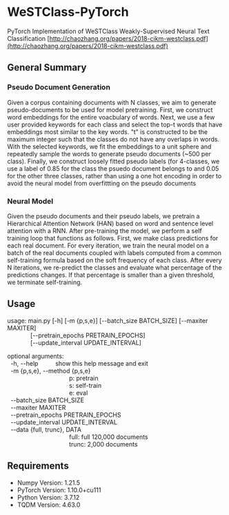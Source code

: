 # WeSTClass-PyTorch
PyTorch Implementation of WeSTClass
Weakly-Supervised Neural Text Classification
[http://chaozhang.org/papers/2018-cikm-westclass.pdf](http://chaozhang.org/papers/2018-cikm-westclass.pdf)


## General Summary
### Pseudo Document Generation
Given a corpus containing documents with N classes, we aim to generate pseudo-documents to be used for model pretraining. First, we construct word embeddings for the entire voacbulary of words. Next, we use a few user provided keywords for each class and select the top-t words that have embeddings most similar to the key words. "t" is constructed to be the maximum integer such that the classes do not have any overlaps in words. With the selected keywords, we fit the embeddings to a unit sphere and repeatedly sample the words to generate pseudo documents (~500 per class). Finally, we construct loosely fitted pseudo labels (for 4-classes, we use a label of 0.85 for the class the psuedo document belongs to and 0.05 for the other three classes, rather than using a one hot encoding in order to avoid the neural model from overfittting on the pseudo documents

### Neural Model
Given the pseudo documents and their pseudo labels, we pretrain a Hierarchical Attention Network (HAN) based on word and sentence level attention with a RNN. After pre-training the model, we perform a self training loop that functions as follows. First, we make class predictions for each real document. For every iteration, we train the neural model on a batch of the real documents coupled with labels computed from a common self-training formula based on the soft frequency of each class. After every N iterations, we re-predict the classes and evaluate what percentage of the predictions changes. If that percentage is smaller than a given threshold, we terminate self-training.


## Usage
usage: main.py [-h] [-m {p,s,e}] [--batch_size BATCH_SIZE] [--maxiter MAXITER]\
               &emsp; &emsp; &emsp; [--pretrain_epochs PRETRAIN_EPOCHS]\
               &emsp; &emsp; &emsp; [--update_interval UPDATE_INTERVAL]

optional arguments:\
  &nbsp; -h, --help            &emsp; &emsp; show this help message and exit\
  &nbsp; -m {p,s,e}, --method {p,s,e}\
                        &emsp; &emsp; &emsp; &emsp; &emsp; &emsp; &emsp; &emsp; p: pretrain\
                        &emsp; &emsp; &emsp; &emsp; &emsp; &emsp; &emsp; &emsp; s: self-train\
                        &emsp; &emsp; &emsp; &emsp; &emsp; &emsp; &emsp; &emsp; e: eval\
  &nbsp; --batch_size BATCH_SIZE\
  &nbsp; --maxiter MAXITER\
  &nbsp; --pretrain_epochs PRETRAIN_EPOCHS\
  &nbsp; --update_interval UPDATE_INTERVAL\
 &nbsp;  --data {full, trunc}, DATA \
                        &emsp; &emsp; &emsp; &emsp; &emsp; &emsp; &emsp; &emsp; full: full 120,000 documents\
                        &emsp; &emsp; &emsp; &emsp; &emsp; &emsp; &emsp; &emsp; trunc: 2,000 documents


## Requirements
- Numpy Version: 1.21.5
- PyTorch Version: 1.10.0+cu111
- Python Version: 3.7.12
- TQDM Version: 4.63.0

